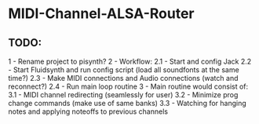 # MIDI-Channel-ALSA-Router


## TODO: 

1 - Rename project to pisynth?
2 - Workflow:
    2.1 - Start and config Jack
    2.2 - Start Fluidsynth and run config script (load all soundfonts at the same time?)
    2.3 - Make MIDI connections and Audio connections (watch and reconnect?)
    2.4 - Run main loop routine
3 - Main routine would consist of:
    3.1 - MIDI channel redirecting (seamlessly for user)
    3.2 - Minimize prog change commands (make use of same banks)
    3.3 - Watching for hanging notes and applying noteoffs to previous channels

